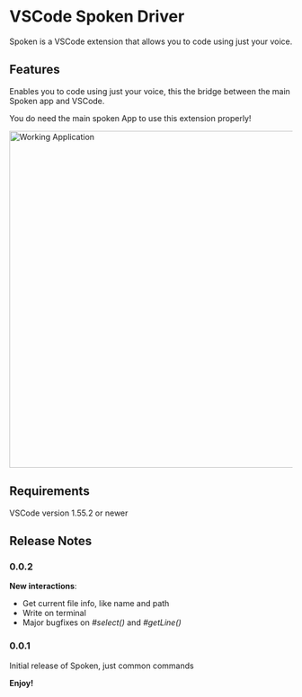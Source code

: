 # VSCode Spoken Driver

Spoken is a VSCode extension that allows you to code using just your voice.

## Features

Enables you to code using just your voice, this the bridge between the main Spoken app and VSCode.

You do need the main spoken App to use this extension properly!

<img src="https://raw.githubusercontent.com/pedrooaugusto/speech-to-code/main/spoken-vscode-driver/image.png" alt="Working Application" width="600"/>

## Requirements

VSCode version 1.55.2 or newer

## Release Notes

### 0.0.2

**New interactions**:
* Get current file info, like name and path
* Write on terminal
* Major bugfixes on *#select()* and *#getLine()*

### 0.0.1

Initial release of Spoken, just common commands

**Enjoy!**
